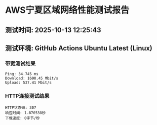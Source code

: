 # AWS宁夏区域网络性能测试报告
## 测试时间: 2025-10-13 12:25:43
## 测试环境: GitHub Actions Ubuntu Latest (Linux)

### 带宽测试结果
```
Ping: 34.745 ms
Download: 1690.45 Mbit/s
Upload: 537.41 Mbit/s
```

### HTTP连接测试结果
```
HTTP状态码: 307
响应时间: 1.870538秒
下载速度: 0字节/秒
```

